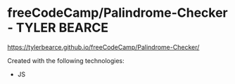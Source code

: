 # freeCodeCamp/Palindrome-Checker - TYLER BEARCE



https://tylerbearce.github.io/freeCodeCamp/Palindrome-Checker/

Created with the following technologies:
* JS
